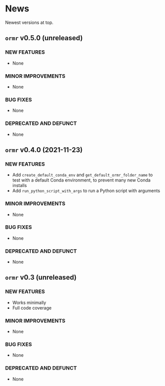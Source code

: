 # News

Newest versions at top.

## `ormr` v0.5.0 (unreleased)

### NEW FEATURES

 * None

### MINOR IMPROVEMENTS

 * None

### BUG FIXES

 * None

### DEPRECATED AND DEFUNCT

 * None

## `ormr` v0.4.0 (2021-11-23)

### NEW FEATURES

 * Add `create_default_conda_env` and `get_default_ormr_folder_name`
   to test with a default Conda environment, to prevent many new Conda
   installs
 * Add `run_python_script_with_args` to run a Python script with arguments

### MINOR IMPROVEMENTS

 * None

### BUG FIXES

 * None

### DEPRECATED AND DEFUNCT

 * None


## `ormr` v0.3 (unreleased)

### NEW FEATURES

 * Works minimally
 * Full code coverage

### MINOR IMPROVEMENTS

 * None

### BUG FIXES

 * None

### DEPRECATED AND DEFUNCT

 * None


